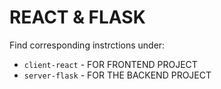 # REACT & FLASK

Find corresponding instrctions under:

- `client-react` - FOR FRONTEND PROJECT
- `server-flask` - FOR THE BACKEND PROJECT
